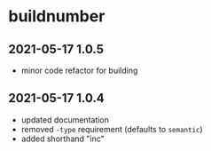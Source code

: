 # buildnumber

## 2021-05-17 1.0.5

- minor code refactor for building

## 2021-05-17 1.0.4

- updated documentation
- removed `-type` requirement (defaults to `semantic`)
- added shorthand "inc"
